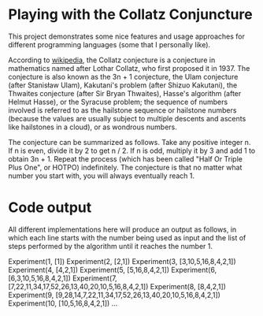 Playing with the Collatz Conjuncture
====================================

This project demonstrates some nice features and usage approaches for different programming languages (some that I personally like).

According to [wikipedia](https://en.wikipedia.org/wiki/Collatz_conjecture), the Collatz conjecture is a conjecture in mathematics named after Lothar Collatz, who first proposed it in 1937. The conjecture is also known as the 3n + 1 conjecture, the Ulam conjecture (after Stanisław Ulam), Kakutani's problem (after Shizuo Kakutani), the Thwaites conjecture (after Sir Bryan Thwaites), Hasse's algorithm (after Helmut Hasse), or the Syracuse problem; the sequence of numbers involved is referred to as the hailstone sequence or hailstone numbers (because the values are usually subject to multiple descents and ascents like hailstones in a cloud), or as wondrous numbers.

The conjecture can be summarized as follows. Take any positive integer n. If n is even, divide it by 2 to get n / 2. If n is odd, multiply it by 3 and add 1 to obtain 3n + 1. Repeat the process (which has been called "Half Or Triple Plus One", or HOTPO) indefinitely. The conjecture is that no matter what number you start with, you will always eventually reach 1.

# Code output

All different implementations here will produce an output as follows, in which each line starts with the number being used as input and the list of steps performed by the algorithm until it reaches the number 1.

Experiment(1, [1])
Experiment(2, [2,1])
Experiment(3, [3,10,5,16,8,4,2,1])
Experiment(4, [4,2,1])
Experiment(5, [5,16,8,4,2,1])
Experiment(6, [6,3,10,5,16,8,4,2,1])
Experiment(7, [7,22,11,34,17,52,26,13,40,20,10,5,16,8,4,2,1])
Experiment(8, [8,4,2,1])
Experiment(9, [9,28,14,7,22,11,34,17,52,26,13,40,20,10,5,16,8,4,2,1])
Experiment(10, [10,5,16,8,4,2,1])
...
